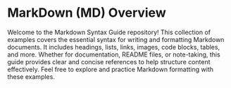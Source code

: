# MarkDown (MD) Overview

Welcome to the Markdown Syntax Guide repository! This collection of examples covers the essential syntax for writing and formatting Markdown documents. It includes headings, lists, links, images, code blocks, tables, and more. Whether for documentation, README files, or note-taking, this guide provides clear and concise references to help structure content effectively. Feel free to explore and practice Markdown formatting with these examples.

